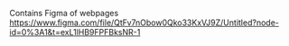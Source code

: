 Contains Figma of webpages
https://www.figma.com/file/QtFv7nObow0Qko33KxVJ9Z/Untitled?node-id=0%3A1&t=exL1lHB9FPFBksNR-1
